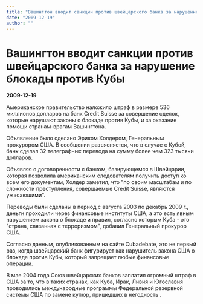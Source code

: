 ```yaml
---
title: "Вашингтон вводит санкции против швейцарского банка за нарушение блокады против Кубы"
date: "2009-12-19"
author: ""
---
```


# Вашингтон вводит санкции против швейцарского банка за нарушение блокады против Кубы

**2009-12-19** 

Американское правительство наложило штраф в размере 536 миллионов долларов на банк Credit Suisse за совершение сделок, которые нарушают законы о блокаде против Кубы, и за оказание помощи странам-врагам Вашингтона.

Объявление было сделано Эриком Холдером, Генеральным прокурором США. В сообщении разъясняется, что в случае с Кубой, банк сделал 32 телеграфных перевода на сумму более чем 323 тысячи долларов.

Объявляя о договоренности с банком, базирующемся в Швейцарии, которая позволила американским следователям получить доступ ко всем его документам, Холдер заметил, что "по своим масштабам и по сложности преступления, совершаемые Credit Suisse, являются ужасающими".

Переводы были сделаны в период с августа 2003 по декабрь 2009 г., деньги проходили через финансовые институты США, а это есть явным нарушением закона о блокаде и правил, согласно которым Куба - это "страна, связанная с терроризмом", добавил Генеральный прокурор США.

Согласно данным, опубликованным на сайте Cubadebate, это не первый раз, когда швейцарский банк фигурирует как нарушитель закона США о блокаде против Кубы, который запрещает любые финансовые операции.

В мае 2004 года Союз швейцарских банков заплатил огромный штраф в США за то, что в таких странах, как Куба, Ирак, Ливия и Югославия проводились международные программы Федеральной резервной системы США по замене купюр, пришедших в негодность .